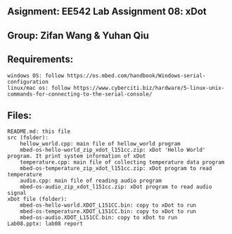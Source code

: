 ## Asignment: EE542 Lab Assignment 08: xDot
## Group: Zifan Wang & Yuhan Qiu
## Requirements:
	windows OS: follow https://os.mbed.com/handbook/Windows-serial-configuration
	linux/mac os: follow https://www.cyberciti.biz/hardware/5-linux-unix-commands-for-connecting-to-the-serial-console/
## Files:
	README.md: this file
	src (folder): 
		hellow_world.cpp: main file of hellow_world program
		mbed-os-hello-world_zip_xdot_l151cc.zip: xDot 'Hello World' program. It print system information of xDot
		temperature.cpp: main file of collecting temperature data program
		mbed-os-temperature_zip_xdot_l151cc.zip: xDot program to read temperature
		audio.cpp: main file of reading audio program
		mbed-os-audio_zip_xdot_l151cc.zip: xDot program to read audio signal
	xDot file (folder):
		mbed-os-hello-world.XDOT_L151CC.bin: copy to xDot to run 
		mbed-os-temperature.XDOT_L151CC.bin: copy to xDot to run 
		mbed-os-audio.XDOT_L151CC.bin: copy to xDot to run 
	Lab08.pptx: lab08 report
